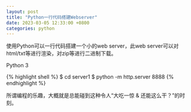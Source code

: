 ```yaml
---
layout: post
title: "Python一行代码搭建Webserver"
date: 2023-03-05 12:33:00 +0800
categories: python
--- 
```


使用Python可以一行代码搭建一个小的web server，此web server可以对html/txt等进行渲染，对zip等进行二进制下载。

Python 3

{% highlight shell %}
$ cd server1
$ python -m http.server 8888
{% endhighlight %}

所谓编程的乐趣，大概就是总能碰到这种令人“大吃一惊 & 还能这么干？”的时刻。